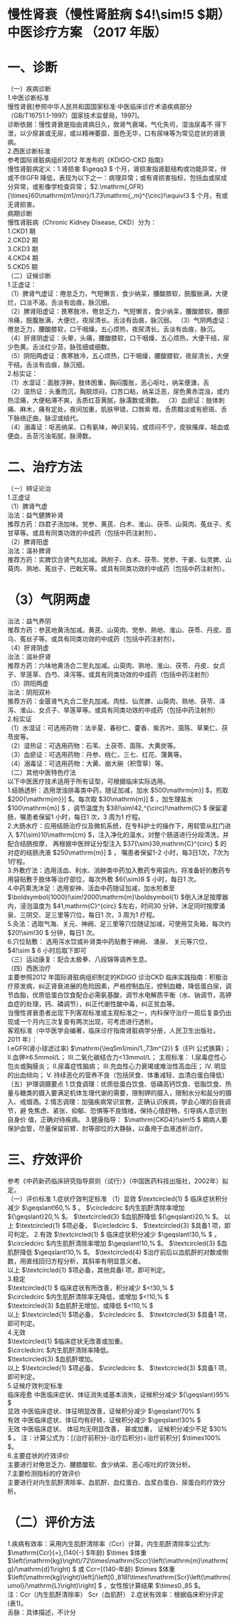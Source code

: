 # 慢性肾衰（慢性肾脏病 $4\!\sim\!5 $期）中医诊疗方案 （2017 年版）  
# 一、诊断  
（一）疾病诊断  
1.中医诊断标准  
慢性肾衰[参照中华人民共和国国家标准·中医临床诊疗术语疾病部分（GB/T16751.1-1997）国家技术监督局，1997]。  
诊断依据：慢性肾衰是指由肾病日久，致肾气衰竭，气化失司，湿浊尿毒不 得下泄，以少尿甚或无尿，或以精神萎靡，面色无华，口有尿味等为常见症状的肾衰病。  
2.西医诊断标准  
参考国际肾脏病组织2012 年发布的《KDIGO-CKD 指南》  
慢性肾脏病定义：1.肾损害 $\geqq3 $ 个月，肾损害指肾脏结构或功能异常，伴或不伴GFR 降低，表现为以下之一：病理异常；或有肾损害指标，包括血或尿成分异常，或影像学检查异常； $2.\mathrm{\,GFR}{\times}60\mathrm{m1/min}/1.73\mathrm{\,\,m}^{\circ}\!\equiv\!3 $ 个月，有或无肾损害。  
病期诊断  
慢性肾脏病（Chronic Kidney Disease, CKD）分为：  
1.CKD1 期  
2.CKD2 期  
3.CKD3 期  
4.CKD4 期  
5.CKD5 期  
（二）证候诊断  
1.正虚证：  
（1）脾肾气虚证：倦怠乏力，气短懒言，食少纳呆，腰酸膝软，脘腹胀满，大便烂，口淡不渴。舌淡有齿痕，脉沉细。  
（2）脾肾阳虚证：畏寒肢冷，倦怠乏力，气短懒言，食少纳呆，腰酸膝软，腰部冷痛，脘腹胀满，大便烂，夜尿清长。舌淡有齿痕，脉沉弱。 （3）气阴两虚证：倦怠乏力，腰酸膝软，口干咽燥，五心烦热，夜尿清长。舌淡有齿痕，脉沉。  
（4）肝肾阴虚证：头晕，头痛，腰酸膝软，口干咽燥，五心烦热，大便干结，尿少色黄。舌淡红少苔，脉弦细或细数。  
（5）阴阳两虚证：畏寒肢冷，五心烦热，口干咽燥，腰酸膝软，夜尿清长，大便干结。舌淡有齿痕，脉沉细。  
2.标实证：  
（1）水湿证：面肢浮肿，肢体困重，胸闷腹胀，恶心呕吐，纳呆便溏，舌  
（2）湿热证：头重而沉，胸脘烦闷，口苦口粘，纳呆泛恶，尿色黄赤混浊，或灼热涩痛，大便粘滞不爽，舌质红苔黄腻，脉濡数或滑数。 （3）血瘀证：肢体刺痛、麻木，痛有定处，夜间加重，肌肤甲错，口唇紫 暗，舌质黯淡或有瘀斑、舌下脉络迂曲，脉涩或结代。  
（4）溺毒证：呕恶纳呆、口有氨味，神识呆钝，或烦闷不宁，皮肤瘙痒，衄血或便血，舌苔污浊垢腻，脉滑数。  
# 二、治疗方法  
（一）辨证论治  
1.正虚证  
（1）脾肾气虚  
治法：益气健脾补肾  
推荐方药：四君子汤加味。党参、黄芪、白术、淮山、茯苓、山萸肉、菟丝子、炙甘草等。或具有同类功效的中成药（包括中药注射剂）。  
（2）脾肾阳虚  
治法：温补脾肾  
推荐方药：实脾饮合肾气丸加减。熟附子、白术、茯苓、党参、干姜、仙灵脾、山萸肉、熟地、菟丝子、巴戟天等。或具有同类功效的中成药（包括中药注射剂）。  
# （3）气阴两虚  
治法：益气养阴  
推荐方药：参芪地黄汤加减。黄芪、山萸肉、党参、熟地、淮山、茯苓、丹皮、首乌、菟丝子等。或具有同类功效的中成药（包括中药注射剂）。  
（4）肝肾阴虚  
治法：滋补肝肾  
推荐方药：六味地黄汤合二至丸加减。山萸肉、熟地、淮山、茯苓、丹皮、女贞子、旱莲草、白芍、泽泻等。或具有同类功效的中成药（包括中药注射剂）  
（5）阴阳两虚  
治法：阴阳双补  
推荐方药：金匮肾气丸合二至丸加减。肉桂、仙灵脾、山萸肉、熟地、茯苓、泽泻、淮山、女贞子、旱莲草等。或具有同类功效的中成药（包括中药注射剂）  
2.标实证  
（1）水湿证：可选用药物：法半夏、春砂仁、藿香、紫苏叶、茵陈、草果仁、茯苓皮等。  
（2）湿热证：可选用药物：石苇、土茯苓、茵陈、大黄炭等。  
（3）血瘀证：可选用药物：丹参、桃仁、三七、红花、蒲黄等。  
（4）溺毒证：可选用药物：大黄、崩大碗（积雪草）等。  
（二）其他中医特色疗法  
以下中医医疗技术适用于所有证型，可根据临床实际选用。  
1.结肠透析：选用泄浊排毒类中药，随证加减，加水 $500\mathrm{m}] $，煎取 $200{\mathrm{m}}] $。每次取 $30\mathrm{m}] $ ，加生理盐水 $100\mathrm{m}] $ ，调节温度为 $38\!\sim\!42\,^{\circ}\!\mathrm{C} $ 保留灌肠，嘱患者保留1 小时，每日1 次，3 周为1 疗程。  
2.大肠水疗：应用结肠治疗仪及微机系统，在专科护士的操作下，用软管从肛门进入 $7{\sim}10\mathrm{cm} $，注入净化的温水，对整个肠道进行分段清洗，并配合结肠按摩， 再根据中医辨证分型注入 $37{\sim}39\,mathrm{C}^{circ} $ 的对症的结肠洗液 $250\mathrm{m}] $ ， 嘱患者保留1-2 小时，每3日1次，7次为1疗程。  
3.外敷疗法：选用活血、利水、消肿类中药加入敷药专用袋内，将准备好的敷药专用袋贴敷于肢体等治疗部位，每次外敷 $6{\sim}8 $ 小时，每日1 次。  
4.中药熏洗沐足：选用安神、活血中药随证加减，加水煎煮至 $\boldsymbol{1000}\!\sim\!2000\mathrm{m}\boldsymbol{1} $倒入沐足按摩器内，浸泡温度为 $41\,mathrm{C}^{circ} $左右，时间30 分钟，沐足同时按摩涌泉、三阴交、足三里等穴位，每日1 次，3 周为1 疗程。  
5.灸法：选取气海、关元、神阙、足三里等穴位随证加减，可使用艾灸箱，每次约 $20\!\sim\!30 $ 分钟，每日1 次。  
6.穴位贴敷： 选用泻水饮或补肾类中药贴敷于神阙、 涌泉、 关元等穴位， $4\!\sim $ 6 小时后取下即可  
（三）运动康复：配合太极拳、八段锦等调养生息。  
（四）西医治疗  
主要参照2012 年国际肾脏病组织制定的KDIGO 诊治CKD 临床实践指南：积极治疗原发病，纠正肾衰进展的危险因素，严格控制血压，控制血糖，降低蛋白尿，调节血脂，优质低蛋白饮食配合必需氨基酸，调节水电解质平衡（水、钠调节，高钾血症的处理，钙、磷调节），纠正代谢性酸中毒，纠正贫血等。  
当慢性肾衰患者出现下列客观标准或主观标准之一，内科保守治疗一周后复查仍出现或一个月内三次复查有两次出现，可考虑进行透析。  
客观标准（中华医学会编著，临床诊疗指南肾脏病学分册，人民卫生出版社，2011 年）：  
I.eGFR(肾小球滤过率) $\mathrm{\leq5m1/min/1.\,73m^{2}} $（EPI 公式换算）； II.血钾≥6.5mmol/L；  Ⅲ.二氧化碳结合力<13mmol/L；  主观标准：  I.尿毒症性心包炎或胸膜炎；  II.尿毒症性脑病；  Ⅲ.充血性心力衰竭或难治性高血压；  Ⅳ. 明显的出血倾向；  Ⅴ. 持续恶化的营养不良（包括厌食、体重减轻、血清白蛋白降低） （五）护理调摄要点 1.饮食调理：优质低蛋白饮食、低磷高钙饮食、低脂饮食、热量与糖类的摄入要满足机体生理代谢的需要，限制钾的摄入，限制水分和盐分的摄入、戒烟酒。2.情志调理：加强疾病常识宣教，正确认识疾病，学会心理的自我调节，避 免焦虑、紧张、抑郁、恐惧等不良情绪，保持心情舒畅，引导病人意识到自身价 值，正确对待疾病。  3.健康指导： $\mathrm{CKD4}\!\sim\!5 $ 期病人要保护血管，尽量保留前臂、肘等部位的大静脉，以备用于血液透析治疗。  
# 三、疗效评价  
参考《中药新药临床研究指导原则（试行）》（中国医药科技出版社，2002年）拟定。  
（一）评价标准 1.症状疗效判定标准 （1）显效 $\textcircled{1} $ 临床症状积分减少 $\geqslant\!60\,\% $ 。  $\circledcirc $内生肌酐清除率增加 ${\geqslant}20\,\% $。 $\textcircled{3} $血肌酐降低 ${\geqslant}20\,\% $。 以上 $\textcircled{1} $项必备， $\circledcirc $、 $\textcircled{3} $具备1 项，即可判定。 2.有效 $\textcircled{1} $ 临床症状积分减少 $\geqslant\!30\,\% $ 。  $\circledcirc $内生肌酐清除率增加 $\geqslant\!10\,\% $。 $\textcircled{3} $血肌酐降低 $\geqslant\!10\,\% $。 $\textcircled{4} $治疗前后以血肌酐的对数或倒数，用直线回归方程分析，其斜率有明显意义者。  
以上 $\textcircled{1} $项必备，其他具备l 项，即可判定。  
3.稳定  
$\textcircled{1} $ 临床症状有所改善，积分减少 $<\!30\,\% $  
$\circledcirc $内生肌酐清除率无降低，或增加 $<\!10\,\% $  
$\textcircled{3} $血肌酐无增加，或降低 $<\!10\,\% $  
以上 $\textcircled{1} $项必备， $\circledcirc $、 $\textcircled{3} $具备1 项，即可判定。  
4.无效  
$\textcircled{1} $临床症状无改善或加重。  
$\circledcirc $内生肌酐清除率降低。  
$\textcircled{3} $血肌酐增加。  
以上 $\textcircled{1} $项必备， $\circledcirc $、 $\textcircled{3} $具备1 项，即可判定。  
5.证候疗效判定标准  
临床痊愈 中医临床症状、体征消失或基本消失，证候积分减少 ${\geqslant}95\% $  
显效 中医临床症状、体征明显改善，证候积分减少 $\geqslant\!70\% $  
有效 中医临床症状、体征均有好转，证候积分减少 $\geqslant\!30\% $  
无效 中医临床症状、 体征均无明显改善， 甚或加重， 证候积分减少不足 $30\% $ 。 注：计算公式为：[(治疗前积分-治疗后积分)÷治疗前积分] $\times100\% $。  
6.主要症状的疗效评价  
主要进行对倦怠乏力、腰膝酸软、食少纳呆、恶心呕吐的疗效分析。  
7.主要检测指标的疗效评价  
主要进行对内生肌酐清除率、血肌酐、血红蛋白、血浆白蛋白、尿蛋白的疗效分析。  
# （二）评价方法  
1.疾病有效率：采用内生肌酐清除率（Ccr）计算，内生肌酐清除率公式为:  
$\mathrm{Ccr}{=}\,(140{-} $年龄) $\times $体重 $\left(\mathrm{kg}\right)/72\times\mathrm{Sccr}\left(\mathrm{m}\mathrm{g}/\mathrm{d}1\right) $ 或 Ccr=[(140-年龄) $\times $体重
$\left(\mathrm{kg}\right)\left]/\left[0.\,818\!\times\!\mathrm{Scr}\left(\mathrm{umol}/\mathrm{L}\right)\right] $ ，女性按计算结果 $\times0.\,85 $。  
注：Ccr（内生肌酐清除率） Scr（血肌酐）   2.症状有效率：根据临床积分评定(表1)。  
舌脉：具体描述，不计分  